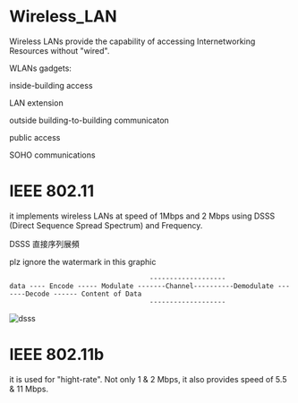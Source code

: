 # Wireless_LAN

Wireless LANs provide the capability of accessing Internetworking Resources without "wired".

WLANs gadgets:

inside-building access

LAN extension

outside building-to-building communicaton

public access

SOHO communications

# IEEE 802.11

it implements wireless LANs at speed of 1Mbps and 2 Mbps using DSSS (Direct Sequence Spread Spectrum) and Frequency.

DSSS 直接序列展頻

plz ignore the watermark in this graphic

                                       -------------------
    data ---- Encode ----- Modulate -------Channel----------Demodulate -------Decode ------ Content of Data
                                       -------------------
    


![dsss](https://www.researchgate.net/profile/Jong_Kim14/publication/264143595/figure/fig5/AS:392396958388229@1470566133265/Watermarked-direct-sequence-spread-spectrum-DSSS-system-model-PN-pseudonoise.png)

# IEEE 802.11b 

it is used for "hight-rate". Not only 1 & 2 Mbps, it also provides speed of 5.5 & 11 Mbps.
